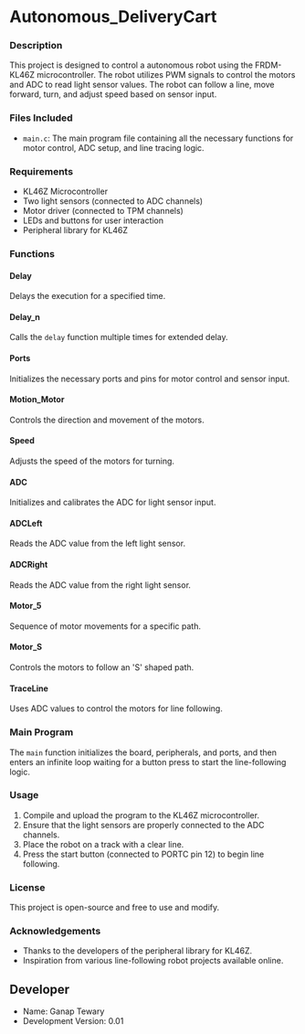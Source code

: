 # Autonomous_DeliveryCart

### Description
This project is designed to control a autonomous robot using the FRDM-KL46Z microcontroller. The robot utilizes PWM signals to control the motors and ADC to read light sensor values. The robot can follow a line, move forward, turn, and adjust speed based on sensor input.

### Files Included
- `main.c`: The main program file containing all the necessary functions for motor control, ADC setup, and line tracing logic.

### Requirements
- KL46Z Microcontroller
- Two light sensors (connected to ADC channels)
- Motor driver (connected to TPM channels)
- LEDs and buttons for user interaction
- Peripheral library for KL46Z

### Functions

#### Delay
Delays the execution for a specified time.

#### Delay_n
Calls the `delay` function multiple times for extended delay.

#### Ports
Initializes the necessary ports and pins for motor control and sensor input.

#### Motion_Motor
Controls the direction and movement of the motors.

#### Speed
Adjusts the speed of the motors for turning.

#### ADC
Initializes and calibrates the ADC for light sensor input.

#### ADCLeft
Reads the ADC value from the left light sensor.

#### ADCRight
Reads the ADC value from the right light sensor.

#### Motor_5
Sequence of motor movements for a specific path.

#### Motor_S
Controls the motors to follow an 'S' shaped path.

#### TraceLine
Uses ADC values to control the motors for line following.

### Main Program
The `main` function initializes the board, peripherals, and ports, and then enters an infinite loop waiting for a button press to start the line-following logic.

### Usage
1. Compile and upload the program to the KL46Z microcontroller.
2. Ensure that the light sensors are properly connected to the ADC channels.
3. Place the robot on a track with a clear line.
4. Press the start button (connected to PORTC pin 12) to begin line following.

### License
This project is open-source and free to use and modify.

### Acknowledgements
- Thanks to the developers of the peripheral library for KL46Z.
- Inspiration from various line-following robot projects available online.

## Developer
- Name: Ganap Tewary
- Development Version: 0.01
